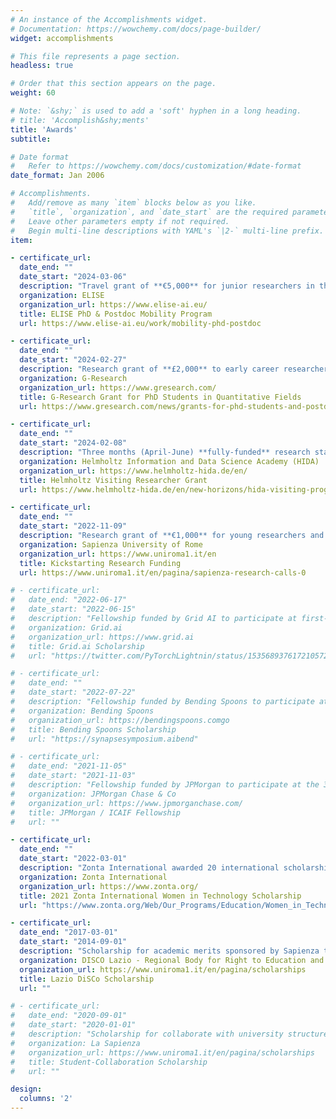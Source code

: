 ```yaml
---
# An instance of the Accomplishments widget.
# Documentation: https://wowchemy.com/docs/page-builder/
widget: accomplishments

# This file represents a page section.
headless: true

# Order that this section appears on the page.
weight: 60

# Note: `&shy;` is used to add a 'soft' hyphen in a long heading.
# title: 'Accomplish&shy;ments'
title: 'Awards'
subtitle:

# Date format
#   Refer to https://wowchemy.com/docs/customization/#date-format
date_format: Jan 2006

# Accomplishments.
#   Add/remove as many `item` blocks below as you like.
#   `title`, `organization`, and `date_start` are the required parameters.
#   Leave other parameters empty if not required.
#   Begin multi-line descriptions with YAML's `|2-` multi-line prefix.
item:

- certificate_url:
  date_end: ""
  date_start: "2024-03-06"
  description: "Travel grant of **€5,000** for junior researchers in the ELISE/ELLIS network"
  organization: ELISE
  organization_url: https://www.elise-ai.eu/
  title: ELISE PhD & Postdoc Mobility Program
  url: https://www.elise-ai.eu/work/mobility-phd-postdoc

- certificate_url:
  date_end: ""
  date_start: "2024-02-27"
  description: "Research grant of **£2,000** to early career researchers in quantitative discipline"
  organization: G-Research
  organization_url: https://www.gresearch.com/
  title: G-Research Grant for PhD Students in Quantitative Fields
  url: https://www.gresearch.com/news/grants-for-phd-students-and-postdocs-in-quantitative-fields/

- certificate_url:
  date_end: ""
  date_start: "2024-02-08"
  description: "Three months (April-June) **fully-funded** research stay at the Institute of AI for Science, Helmholtz Munich"
  organization: Helmholtz Information and Data Science Academy (HIDA)
  organization_url: https://www.helmholtz-hida.de/en/
  title: Helmholtz Visiting Researcher Grant
  url: https://www.helmholtz-hida.de/en/new-horizons/hida-visiting-program/

- certificate_url:
  date_end: ""
  date_start: "2022-11-09"
  description: "Research grant of **€1,000** for young researchers and Ph.D. students"
  organization: Sapienza University of Rome
  organization_url: https://www.uniroma1.it/en
  title: Kickstarting Research Funding
  url: https://www.uniroma1.it/en/pagina/sapienza-research-calls-0

# - certificate_url:
#   date_end: "2022-06-17"
#   date_start: "2022-06-15"
#   description: "Fellowship funded by Grid AI to participate at first-ever Lightning Developer Conference"
#   organization: Grid.ai
#   organization_url: https://www.grid.ai
#   title: Grid.ai Scholarship
#   url: "https://twitter.com/PyTorchLightnin/status/1535689376172105728"

# - certificate_url:
#   date_end: ""
#   date_start: "2022-07-22"
#   description: "Fellowship funded by Bending Spoons to participate at Symposium on Artificial Intelligence"
#   organization: Bending Spoons
#   organization_url: https://bendingspoons.comgo
#   title: Bending Spoons Scholarship
#   url: "https://synapsesymposium.aibend"

# - certificate_url:
#   date_end: "2021-11-05"
#   date_start: "2021-11-03"
#   description: "Fellowship funded by JPMorgan to participate at the 3rd ACM International Conference on AI in Finance"
#   organization: JPMorgan Chase & Co
#   organization_url: https://www.jpmorganchase.com/
#   title: JPMorgan / ICAIF Fellowship
#   url: ""

- certificate_url:
  date_end: ""
  date_start: "2022-03-01"
  description: "Zonta International awarded 20 international scholarships of **US$8,000** to women of any age and nationality, pursuing an IT degree at an accredited university, who demonstrate outstanding potential in the field."
  organization: Zonta International
  organization_url: https://www.zonta.org/
  title: 2021 Zonta International Women in Technology Scholarship
  url: "https://www.zonta.org/Web/Our_Programs/Education/Women_in_Technology_Scholarship/Web/Programs/Education/Women_in_Technology_Scholarship.aspx?hkey=93b52ab5-ef2f-401b-8774-b6143ad02da1"

- certificate_url:
  date_end: "2017-03-01"
  date_start: "2014-09-01"
  description: "Scholarship for academic merits sponsored by Sapienza to fully cover the B.S. tuition fees."
  organization: DISCO Lazio - Regional Body for Right to Education and Knowledge
  organization_url: https://www.uniroma1.it/en/pagina/scholarships
  title: Lazio DiSCo Scholarship
  url: ""

# - certificate_url:
#   date_end: "2020-09-01"
#   date_start: "2020-01-01"
#   description: "Scholarship for collaborate with university structures such as libraries and laboratories."
#   organization: La Sapienza
#   organization_url: https://www.uniroma1.it/en/pagina/scholarships
#   title: Student-Collaboration Scholarship
#   url: ""

design:
  columns: '2' 
---
```

